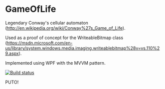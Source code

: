 # GameOfLife

Legendary Conway's cellular automaton (http://en.wikipedia.org/wiki/Conway%27s_Game_of_Life).

Used as a proof of concept for the WriteableBitmap class (https://msdn.microsoft.com/en-us/library/system.windows.media.imaging.writeablebitmap%28v=vs.110%29.aspx).

Implemented using WPF with the MVVM pattern.

[![Build status](https://ci.appveyor.com/api/projects/status/y0vk1al21i91vk4b?svg=true)](https://ci.appveyor.com/project/elDenis/gameoflife)


PUTO!